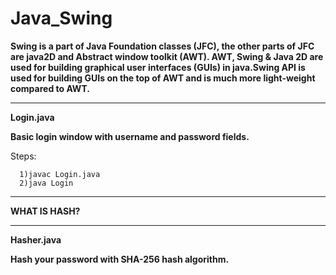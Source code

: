 # Java_Swing

**Swing is a part of Java Foundation classes (JFC), the other parts of JFC are java2D and Abstract window toolkit (AWT). AWT, Swing & Java 2D are used for building graphical user interfaces (GUIs) in java.Swing API is used for building GUIs on the top of AWT and is much more light-weight compared to AWT.** 

________________________________________________________________________________________________________________________________________________________________
  
 **Login.java**
  
 **Basic login window with username and password fields.**
  
 Steps:
      
      1)javac Login.java
      2)java Login

_________________________________________________________________________________________________________________________________________________________________

**WHAT IS HASH?**

**** 

**Hasher.java**

**Hash your password with SHA-256 hash algorithm.**





